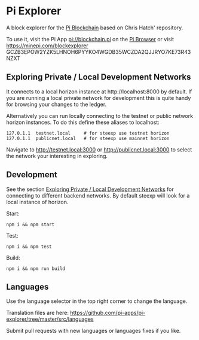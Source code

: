 # Pi Explorer

A block explorer for the [Pi Blockchain](https://minepi.com) based on Chris Hatch' repository.

To use it, visit the Pi App [pi://blockchain.pi](pi://blockchain.pi) on the [Pi Browser](https://developers.minepi.com) or visit https://minepi.com/blockexplorer
GCZB3EPOW2YZK5LHNOH6PYYKO4WGDB35WCZDA2QJJRYO7KE73R43NZXT

## Exploring Private / Local Development Networks<a name="private-networks"></a>

It connects to a local horizon instance at http://localhost:8000 by default. If you are running a local private network for development this is quite handy for browsing your changes to the ledger.

Alternatively you can run locally connecting to the testnet or public network horizon instances. To do this define these aliases to localhost:

```
127.0.1.1  testnet.local     # for steexp use testnet horizon
127.0.1.1  publicnet.local   # for steexp use mainnet horizon
```

Navigate to http://testnet.local:3000 or http://publicnet.local:3000 to select the network your interesting in exploring.

## Development

See the section [Exploring Private / Local Development Networks](#private-networks) for connecting to different backend networks. By default steexp will look for a local instance of horizon.

Start:

```
npm i && npm start
```

Test:

```
npm i && npm test
```

Build:

```
npm i && npm run build
```

## Languages

Use the language selector in the top right corner to change the language.

Translation files are here:
https://github.com/pi-apps/pi-explorer/tree/master/src/languages

Submit pull requests with new languages or languages fixes if you like.

